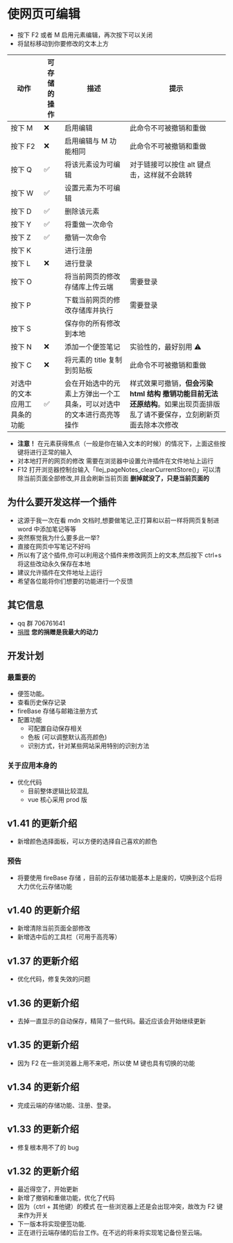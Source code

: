 # 使网页可编辑

- 按下 F2 或者 M 启用元素编辑，再次按下可以关闭
- 将鼠标移动到你要修改的文本上方

| 动作 | 可存储的操作 | 描述 | 提示 |
| --- | --- | --- | --- |
| 按下 M | ❌ | 启用编辑 | 此命令不可被撤销和重做 |
| 按下 F2 | ❌ | 启用编辑与 M 功能相同 | 此命令不可被撤销和重做 |
| 按下 Q | ✅ | 将该元素设为可编辑 | 对于链接可以按住 alt 键点击，这样就不会跳转 |
| 按下 W | ✅ | 设置元素为不可编辑 |  |
| 按下 D | ✅ | 删除该元素 |  |
| 按下 Y | ✅ | 将重做一次命令 |  |
| 按下 Z | ✅ | 撤销一次命令 |  |
| 按下 K |  | 进行注册 |  |
| 按下 L | ❌ | 进行登录 |  |
| 按下 O |  | 将当前网页的修改存储库上传云端 | 需要登录 |
| 按下 P |  | 下载当前网页的修改存储库并执行 | 需要登录 |
| 按下 S |  | 保存你的所有修改到本地 |  |
| 按下 N | ❌ | 添加一个便签笔记 | 实验性的，最好别用 ⚠ |
| 按下 C | ❌ | 将元素的 title 复制到剪贴板 | 此命令不可被撤销和重做 |
| 对选中的文本应用工具条的功能 | ✅ | 会在开始选中的元素上方弹出一个工具条，可以对选中的文本进行高亮等操作 | 样式效果可撤销，**但会污染 html 结构 撤销功能目前无法还原结构**。如果出现页面排版乱了请不要保存，立刻刷新页面去除本次修改 |

- **注意！** 在元素获得焦点（一般是你在输入文本的时候）的情况下，上面这些按键将进行正常的输入
- 对本地打开的网页的修改 需要在浏览器中设置允许插件在文件地址上运行
- F12 打开浏览器控制台输入「llej_pageNotes_clearCurrentStore()」可以清除当前页面全部修改,并且会刷新当前页面 **删掉就没了，只是当前页面的**

## 为什么要开发这样一个插件

- 这源于我一次在看 mdn 文档时,想要做笔记,正打算和以前一样将网页复制进 word 中添加笔记等等
- 突然察觉我为什么要多此一举?
- 直接在网页中写笔记不好吗
- 所以有了这个插件,你可以利用这个插件来修改网页上的文本,然后按下 ctrl+s 将这些改动永久保存在本地
- 建议允许插件在文件地址上运行
- 希望各位能将你们想要的功能进行一个反馈

## 其它信息

- qq 群 706761641
- [捐赠](https://afdian.net/@llej0) **您的捐赠是我最大的动力**

## 开发计划

### 最重要的
 <!-- $(":contains('Hello world') ");  -->
- 便签功能。
- 查看历史保存记录
- fireBase 存储与邮箱注册方式
- 配置功能
  - 可配置自动保存相关
  - 色板 (可以调整默认高亮颜色)
  - 识别方式，针对某些网站采用特别的识别方法

### 关于应用本身的

- 优化代码
  - 目前整体逻辑比较混乱
  - vue 核心采用 prod 版

## v1.41 的更新介绍

- 新增颜色选择面板，可以方便的选择自己喜欢的颜色

### 预告

- 将要使用 fireBase 存储 ，目前的云存储功能基本上是废的，切换到这个后将大力优化云存储功能

## v1.40 的更新介绍

- 新增清除当前页面全部修改
- 新增选中后的工具栏（可用于高亮等）

## v1.37 的更新介绍

- 优化代码，修复失效的问题

## v1.36 的更新介绍

- 去掉一直显示的自动保存，精简了一些代码。最近应该会开始继续更新

## v1.35 的更新介绍

- 因为 F2 在一些浏览器上用不来吧，所以使 M 键也具有切换的功能

## v1.34 的更新介绍

- 完成云端的存储功能、注册、登录。

## v1.33 的更新介绍

- 修复根本用不了的 bug

## v1.32 的更新介绍

- 最近得空了，开始更新
- 新增了撤销和重做功能，优化了代码
- 因为（ctrl + 其他键）的模式 在一些浏览器上还是会出现冲突，故改为 F2 键来作为开关
- 下一版本将实现便签功能.
- 正在进行云端存储的后台工作。在不远的将来将实现笔记备份至云端。
